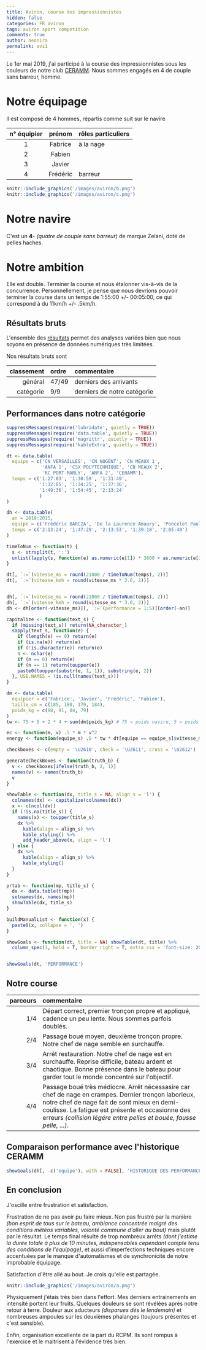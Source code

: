 ```yaml
---
title: Aviron, course des impressionnistes 
hidden: false
categories: FR aviron
tags: aviron sport competition
comments: true
author: neonira
permalink: avi1
---
```


Le 1er mai 2019, j'ai participé à la course des impressionnistes sous les couleurs
de notre club [CERAMM](https://www.ceramm.fr/). Nous sommes engagés en 4 de couple
sans barreur, homme. 


# Notre équipage

Il est composé de 4 hommes, répartis comme suit sur le navire

n° équipier| prénom | rôles particuliers 
:---------:|:-----------:|:-----------------------------------
1 | Fabrice | à la nage 
2 | Fabien  | 
3 | Javier  | 
4 | Frédéric | barreur

```r
knitr::include_graphics('/images/aviron/b.png')
knitr::include_graphics('/images/aviron/c.png')
```

# Notre navire

C'est un **4-** <i>(quatre de couple sans barreur)</i> de marque Zelani, doté de pelles haches.   

# Notre ambition

Elle est double. Terminer la course et nous étalonner vis-à-vis de la concurrence.
Personnellement, je pense que nous devrions pouvoir terminer la course dans un temps
de 1:55:00 +/- 00:05:00, ce qui correspond à du 11km/h +/- .5km/h.

## Résultats bruts

L'ensemble des [résultats](./documents/Classement_General_21_Km_A.pdf) permet des
analyses variées bien que nous soyons en présence de données numériques très limitées.

Nos résultats bruts sont

classement | ordre | commentaire
------------------:|:---------------------|:-----------------------------------
général | $47 / 49$ | derniers des arrivants
catégorie | $9 / 9$ | derniers de notre catégorie 


## Performances dans notre catégorie

```r
suppressMessages(require('lubridate', quietly = TRUE))
suppressMessages(require('data.table', quietly = TRUE))
suppressMessages(require('magrittr', quietly = TRUE))
suppressMessages(require('kableExtra', quietly = TRUE))

dt <- data.table(
  equipe = c('CN VERSAILLES', 'CN NOGENT', 'CN MEAUX 1', 
             'ANFA 1', 'CSX POLYTECHNIQUE', 'CN MEAUX 2', 
             'RC PORT-MARLY', 'ANFA 2', 'CERAMM'),
  temps = c('1:27:03', '1:30:59', '1:31:49', 
            '1:32:05', '1:34:25', '1:37:36',
            '1:49:36', '1:54:45', '2:13:24'
            )
)

dh <- data.table(
  an = 2019:2015,
  equipe = c('Frédéric BARCZA', 'De la Laurence Amaury', 'Poncelet Paul', 'De la Laurence Amaury', 'Sacotte Mathieu'),
  temps = c('2:13:24', '1:47:29', '2:13:53', '1:39:18', '2:05:40')
)

timeToNum <- function(t) {
  s <- strsplit(t, ':')
  unlist(lapply(s, function(e) as.numeric(e[1]) * 3600 + as.numeric(e[2]) * 60 + as.numeric(e[3])))
}

dt[, `:=`(vitesse_ms = round(21000 / timeToNum(temps), 2))]
dt[, `:=`(vitesse_kmh = round(vitesse_ms * 3.6, 2))]


dh[, `:=`(vitesse_ms = round(21000 / timeToNum(temps), 2))]
dh[, `:=`(vitesse_kmh = round(vitesse_ms * 3.6, 2))]
dh <- dh[order(-vitesse_ms)][, `:=`(performance = 1:5)][order(-an)]

capitalize <- function(text_s) {
  if (missing(text_s)) return(NA_character_)
  sapply(text_s, function(e) {
    if (length(e) == 0) return(e)
    if (is.na(e)) return(e)
    if (!is.character(e)) return(e)
    n <- nchar(e)
    if (n == 0) return(e)
    if (n == 1) return(toupper(e))
    paste0(toupper(substr(e, 1, 1)), substring(e, 2))
  }, USE.NAMES = !is.null(names(text_s)))
}

dm <- data.table(
  equipier = c('Fabrice', 'Javier', 'Frédéric', 'Fabien'),
  taille_cm = c(185, 180, 179, 184),
  poids_kg = c(98, 91, 84, 79)
)
tw <- 75 + 5 + 2 * 4 + sum(dm$poids_kg) # 75 = poids navire, 5 = poids embarqués, 2 = poids des fringues par rameur

ec <- function(m, v) .5 * m * v^2
energy <- function(equipe_s) .5 * tw * dt[equipe == equipe_s]$vitesse_ms^2

checkboxes <- c(empty = '\U2610', check = '\U2611', cross = '\U2612')

generateCheckBoxes <- function(truth_b) { 
  v <- checkboxes[ifelse(truth_b, 2, 1)] 
  names(v) <- names(truth_b)
  v
}

showTable <- function(dx, title_s = NA, align_s = 'l') {
  colnames(dx) <- capitalize(colnames(dx))
  x <- c(ncol(dx))
  if (!is.na(title_s)) {
    names(x) <- toupper(title_s)
    dx %>% 
      kable(align = align_s) %>%
      kable_styling() %>%
      add_header_above(x, align = 'l')
  } else {
    dx %>% 
      kable(align = align_s) %>%
      kable_styling()
  }
}

prtab <- function(mp, title_s) {
  dx <- data.table(t(mp))
  setnames(dx, names(mp))
  showTable(dx, title_s)
}

buildManualList <- function(x) {
  paste0(x, collapse = ', ')
}

showGoals <- function(dt, title = NA) showTable(dt, title) %>%
  column_spec(1, bold = T, border_right = T, extra_css = 'font-size: 20px')


showGoals(dt, 'PERFORMANCE')
```

## Notre course

parcours | commentaire
------------------:|:-------------------------------------------------------
$1/4$ | Départ correct, premier tronçon propre et appliqué, cadence un peu lente. Nous sommes parfois doublés.
$2/4$ | Passage boué moyen, deuxième tronçon propre. Notre chef de nage semble en surchauffe.
$3/4$ | Arrêt restauration. Notre chef de nage est en surchauffe. Reprise difficile, bateau ardent et chaotique. Bonne présence dans le bateau pour garder tout le monde concentré sur l'objectif. 
$4/4$ | Passage boué très médiocre. Arrêt nécessasire car chef de nage en crampes. Dernier tronçon laborieux, notre chef de nage fait de sont mieux en demi-coulisse.  La fatigue est présente et occasionne des erreurs <i>(collision légére entre pelles et bouée, fausse pelle, ...)</i>. 

## Comparaison performance avec l'historique CERAMM

```r
showGoals(dh[, -c('equipe'), with = FALSE], 'HISTORIQUE DES PERFORMANCES')
```

## En conclusion

J'oscille entre frustration et satisfaction. 

Frustration de ne pas avoir pu faire mieux. Non pas frustré par la manière <i>(bon esprit de tous sur le bateau, ambiance concentrée malgré des conditions météos variables, volonté commune d'aller au bout)</i> mais plutôt par le résultat. Le temps final résulte de trop nombreux arrêts <i>(dont j'estime la durée totale à plus de 10 minutes, indispensables cependant compte tenu des conditions de l'équipage)</i>, et aussi d'imperfections techniques encore accentuées par le manque d'automatismes et de synchronicité de notre improbable équipage. 


Satisfaction d'être allé au bout. Je crois qu'elle est partagée. 
```r
knitr::include_graphics('/images/aviron/a.png')
```

Physiquement j'étais très bien dans l'effort. Mes derniers entrainements en intensité portent leur fruits. Quelques douleurs se sont révélées après notre retour à terre. Douleur aux aducteurs <i>(disparues dès le lendemain)</i> et nombreuses ampoules sur les deuxièmes phalanges <it>(toujours présentes et c'est sensible)</i>. 

Enfin, organisation excellente de la part du RCPM. Ils sont rompus à l'exercice et le maitrisent à l'évidence très bien. 



